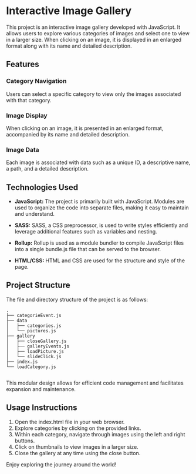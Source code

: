 # Interactive Image Gallery


This project is an interactive image gallery developed with JavaScript. It allows users to explore various categories of images and select one to view in a larger size. When clicking on an image, it is displayed in an enlarged format along with its name and detailed description.

## Features

### Category Navigation

Users can select a specific category to view only the images associated with that category.

### Image Display

When clicking on an image, it is presented in an enlarged format, accompanied by its name and detailed description.

### Image Data

Each image is associated with data such as a unique ID, a descriptive name, a path, and a detailed description.

## Technologies Used

- **JavaScript:** The project is primarily built with JavaScript. Modules are used to organize the code into separate files, making it easy to maintain and understand.

- **SASS:** SASS, a CSS preprocessor, is used to write styles efficiently and leverage additional features such as variables and nesting.

- **Rollup:** Rollup is used as a module bundler to compile JavaScript files into a single bundle.js file that can be served to the browser.

- **HTML/CSS:** HTML and CSS are used for the structure and style of the page.

## Project Structure

The file and directory structure of the project is as follows:


```
.
├── categorieEvent.js
├── data
│   ├── categories.js
│   └── pictures.js
├── gallery
│   ├── closeGallery.js
│   ├── galleryEvents.js
│   ├── loadPicture.js
│   └── slideClick.js
├── index.js
└── loadCategory.js


```

This modular design allows for efficient code management and facilitates expansion and maintenance.


## Usage Instructions

1. Open the index.html file in your web browser.
2. Explore categories by clicking on the provided links.
3. Within each category, navigate through images using the left and right buttons.
4. Click on thumbnails to view images in a larger size.
5. Close the gallery at any time using the close button.

Enjoy exploring the journey around the world!










